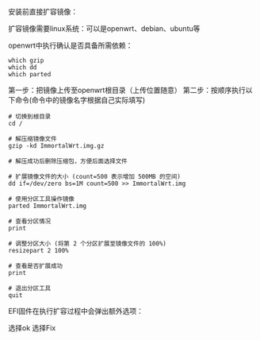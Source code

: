 安装前直接扩容镜像：

扩容镜像需要linux系统：可以是openwrt、debian、ubuntu等

openwrt中执行确认是否具备所需依赖：

```
which gzip
which dd
which parted
```

第一步：把镜像上传至openwrt根目录（上传位置随意）
第二步：按顺序执行以下命令(命令中的镜像名字根据自己实际填写)

```
# 切换到根目录
cd /
 
# 解压缩镜像文件
gzip -kd ImmortalWrt.img.gz
 
# 解压成功后删除压缩包，方便后面选择文件
 
# 扩展镜像文件的大小 (count=500 表示增加 500MB 的空间)
dd if=/dev/zero bs=1M count=500 >> ImmortalWrt.img
 
# 使用分区工具操作镜像
parted ImmortalWrt.img
 
# 查看分区情况
print
 
# 调整分区大小 (将第 2 个分区扩展至镜像文件的 100%)
resizepart 2 100%
 
# 查看是否扩展成功
print
 
# 退出分区工具
quit
```
EFI固件在执行扩容过程中会弹出额外选项：

选择ok
选择Fix
